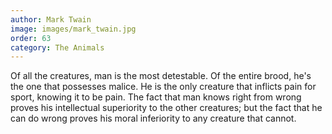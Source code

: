```yaml
---
author: Mark Twain
image: images/mark_twain.jpg
order: 63
category: The Animals
---
```


Of all the creatures, man is the most detestable. Of the entire brood, he's the one that possesses malice. He is the only creature that inflicts pain for sport, knowing it to be pain. The fact that man knows right from wrong proves his intellectual superiority to the other creatures; but the fact that he can do wrong proves his moral inferiority to any creature that cannot.
